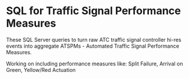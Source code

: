 # SQL for Traffic Signal Performance Measures
These SQL Server queries to turn raw ATC traffic signal controller hi-res events into aggregate ATSPMs - Automated Traffic Signal Performance Measures.

Working on including performance measures like: Split Failure, Arrival on Green, Yellow/Red Actuation
